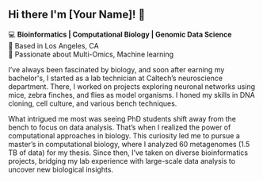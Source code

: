 ## Hi there I'm [Your Name]! 👋


 💻 **Bioinformatics | Computational Biology | Genomic Data Science**  
📍 Based in Los Angeles, CA  
🔬 Passionate about Multi-Omics, Machine learning    


I’ve always been fascinated by biology, and soon after earning my bachelor's, I started as a lab technician at Caltech’s neuroscience department. There, I worked on projects exploring neuronal networks using mice, zebra finches, and flies as model organisms. I honed my skills in DNA cloning, cell culture, and various bench techniques.

What intrigued me most was seeing PhD students shift away from the bench to focus on data analysis. That’s when I realized the power of computational approaches in biology. This curiosity led me to pursue a master’s in computational biology, where I analyzed 60 metagenomes (1.5 TB of data) for my thesis. Since then, I’ve taken on diverse bioinformatics projects, bridging my lab experience with large-scale data analysis to uncover new biological insights.




